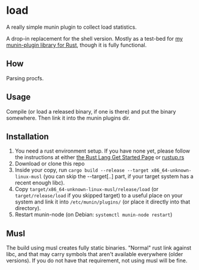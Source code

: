 # load

A really simple munin plugin to collect load statistics.

A drop-in replacement for the shell version. Mostly as a test-bed for
[my munin-plugin library for
Rust](https://github.com/Ganneff/munin-plugin), though it is fully
functional.

## How
Parsing procfs.

## Usage
Compile (or load a released binary, if one is there) and put the
binary somewhere. Then link it into the munin plugins dir.

## Installation
1. You need a rust environment setup. If you have none yet, please
   follow the instructions at either [the Rust Lang Get Started
   Page](https://www.rust-lang.org/learn/get-started) or
   [rustup.rs](https://rustup.rs/)
1. Download or clone this repo
1. Inside your copy, run `cargo build --release --target
   x86_64-unknown-linux-musl` (you can skip the --target[..] part, if
   your target system has a recent enough libc).
1. Copy `target/x86_64-unknown-linux-musl/release/load` (or
   `target/release/load` if you skipped target) to a useful
   place on your system and link it into `/etc/munin/plugins/` (or
   place it directly into that directory).
1. Restart munin-node (on Debian: `systemctl munin-node restart`)

## Musl
The build using musl creates fully static binaries. "Normal" rust link
against libc, and that may carry symbols that aren't available
everywhere (older versions). If you do not have that requirement, not
using musl will be fine.
